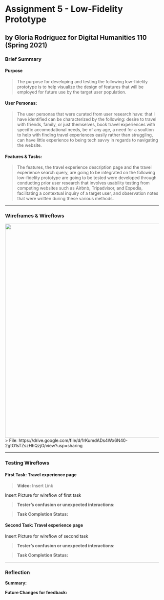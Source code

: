 # Assignment 5 - Low-Fidelity Prototype
## by Gloria Rodriguez for Digital Humanities 110 (Spring 2021)

### Brief Summary

#### Purpose
> The purpose for developing and testing the following low-fidelity prototype is to help visualize the design of features that will be employed for future use by the target user population.

#### User Personas:
> The user personas that were curated from user research have: that I have identified can be characterized by the following: desire to travel with friends, family, or just themselves, book travel experiences with specific accomodational needs, be of any age, a need for a soultion to help with finding travel experiences easily rather than struggling, can have little experience to being tech savvy in regards to navigating the website.


#### Features & Tasks:
> The features, the travel experience description page and the travel experience search query, are going to be integrated on the following low-fidelity prototype are going to be tested were developed through conducting prior user research that involves usability testing from competing websites such as Airbnb, Tripadvisor, and Expedia, facilitating a contextual inquiry of a target user, and observation notes that were written during these various methods.

---

### Wireframes & Wireflows
<img src="./images/OGWIREFRAME.png" width=700px>
> File: https://drive.google.com/file/d/1rKumdADs4Wx6N40-2gtO1sTZszHhQzjO/view?usp=sharing

---

### Testing Wireflows

#### First Task: Travel experience page
> **Video:** Insert Link

Insert Picture for wireflow of first task 
> **Tester’s confusion or unexpected interactions:** 

> **Task Completion Status:** 

#### Second Task: Travel experience page
Insert Picture for wireflow of second task 
> **Tester’s confusion or unexpected interactions:** 

> **Task Completion Status:** 

---

### Reflection

**Summary:**

**Future Changes for feedback:**

